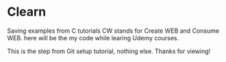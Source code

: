 # Clearn
Saving examples from C tutorials
CW stands for Create WEB and Consume WEB. here will be the my code while learing Udemy courses. 

This is the step from Git setup tutorial, nothing else. Thanks for viewing!


